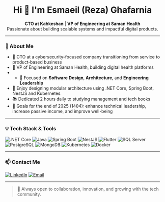 <h1 align="center">Hi 👋 I'm Esmaeil (Reza) Ghafarnia</h1>

<p align="center">
  <strong>CTO at Kahkeshan</strong> | <strong>VP of Engineering at Saman Health</strong><br>
  Passionate about building scalable systems and impactful digital products.
</p>

---

### 🧠 About Me

- 🚀 CTO at a cybersecurity-focused company transitioning from service to product-based business
- 💼 VP of Engineering at Saman Health, building digital health platforms
- - 🧠 Focused on **Software Design**, **Architecture**, and **Engineering Leadership**  
- 🧩 Enjoy designing modular architecture using .NET Core, Spring Boot, NestJS and Kubernetes
- 📚 Dedicated 2 hours daily to studying management and tech books
- 🎯 Goals for the end of 2025 (1404): enhance technical leadership, increase passive income, and improve well-being

---

### 💡 Tech Stack & Tools

![.NET Core](https://img.shields.io/badge/.NET-512BD4?style=for-the-badge&logo=dotnet&logoColor=white)
![Java](https://img.shields.io/badge/Java-007396?style=for-the-badge&logo=java&logoColor=white)
![Spring Boot](https://img.shields.io/badge/Spring%20Boot-6DB33F?style=for-the-badge&logo=spring-boot&logoColor=white)
![NestJS](https://img.shields.io/badge/NestJS-E0234E?style=for-the-badge&logo=nestjs&logoColor=white)
![Flutter](https://img.shields.io/badge/Flutter-02569B?style=for-the-badge&logo=flutter&logoColor=white)
![SQL Server](https://img.shields.io/badge/SQL_Server-CC2927?style=for-the-badge&logo=microsoftsqlserver&logoColor=white)
![PostgreSQL](https://img.shields.io/badge/PostgreSQL-336791?style=for-the-badge&logo=postgresql&logoColor=white)
![MongoDB](https://img.shields.io/badge/MongoDB-47A248?style=for-the-badge&logo=mongodb&logoColor=white)
![Kubernetes](https://img.shields.io/badge/Kubernetes-326CE5?style=for-the-badge&logo=kubernetes&logoColor=white)
![Docker](https://img.shields.io/badge/Docker-2496ED?style=for-the-badge&logo=docker&logoColor=white)

---

### 📫 Contact Me

[![LinkedIn](https://img.shields.io/badge/LinkedIn-blue?style=for-the-badge&logo=linkedin&logoColor=white)](https://linkedin.com/in/esmaeil-ghafarnia)
[![Email](https://img.shields.io/badge/Email-D14836?style=for-the-badge&logo=gmail&logoColor=white)](mailto:ghafarnia@gmail.com)

---

> 🌟 Always open to collaboration, innovation, and growing with the tech community.
